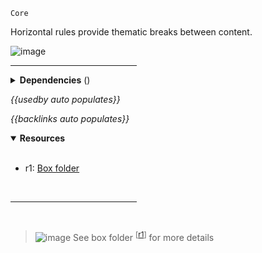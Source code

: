 `Core` <!-- category start --><!-- category end -->

Horizontal rules provide thematic breaks between content.

![image](https://user-images.githubusercontent.com/3793636/119145842-a75b8200-ba0f-11eb-8606-4d48a83fa737.png)

<hr width="40%" />

<!-- toc start open="true" depthStart="3" depthEnd="5" --><!-- toc end -->

<details>
  <summary><strong>Dependencies</strong> (<!-- dependencyCount start --><!-- dependencyCount end -->)</summary><br />

<br />
</details>

<!-- usedby start open="true" -->
*{{usedby auto populates}}*
<!-- usedby end -->

<!-- backlinks start open="true" -->
*{{backlinks auto populates}}*
<!-- backlinks end -->

<a name="resources"></a>
<details open="true">
  <summary><strong>Resources</strong></summary><br />

- r1: [Box folder](https://ibm.ent.box.com/folder/81585819276)

<br />
</details>

<hr width="40%" />

<br />

> ![image](https://user-images.githubusercontent.com/3793636/117873919-f6faba80-b265-11eb-81a5-039bdcd822e8.png)  See box folder <sup>[[r1](#resources)]</sup> for more details